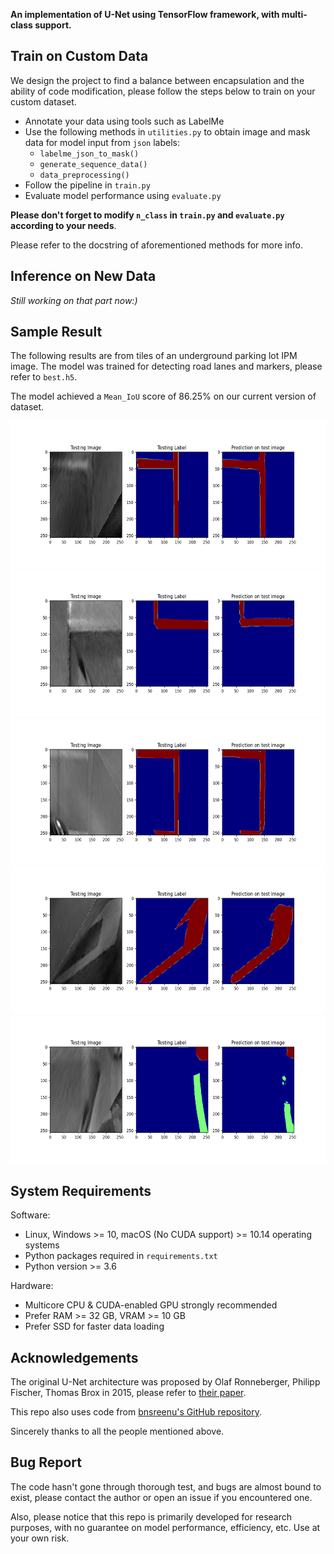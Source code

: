 **An implementation of U-Net using TensorFlow framework, with multi-class support.**

## Train on Custom Data
We design the project to find a balance between encapsulation and the ability of code modification, please follow the steps below to train on your custom dataset.
* Annotate your data using tools such as LabelMe
* Use the following methods in `utilities.py` to obtain image and mask data for model input from `json` labels:
  * `labelme_json_to_mask()`
  * `generate_sequence_data()`
  * `data_preprocessing()`
* Follow the pipeline in `train.py`
* Evaluate model performance using `evaluate.py`

**Please don't forget to modify `n_class` in `train.py` and `evaluate.py` according to your needs**.

Please refer to the docstring of aforementioned methods for more info.

## Inference on New Data
*Still working on that part now:)*

## Sample Result
The following results are from tiles of an underground parking lot IPM image. The model was trained for detecting road lanes and markers, please refer to `best.h5`.

The model achieved a `Mean_IoU` score of 86.25% on our current version of dataset.

<img alt="01" height="235" src="https://github.com/Lincoln-Zhou/U-Net-TensorFlow/raw/main/sample_result/01.png" width="600" class="center"/>
<img alt="02" height="235" src="https://github.com/Lincoln-Zhou/U-Net-TensorFlow/raw/main/sample_result/02.png" width="600" class="center"/>
<img alt="03" height="235" src="https://github.com/Lincoln-Zhou/U-Net-TensorFlow/raw/main/sample_result/03.png" width="600" class="center"/>
<img alt="04" height="235" src="https://github.com/Lincoln-Zhou/U-Net-TensorFlow/raw/main/sample_result/04.png" width="600" class="center"/>
<img alt="05" height="235" src="https://github.com/Lincoln-Zhou/U-Net-TensorFlow/raw/main/sample_result/05.png" width="600" class="center"/>


## System Requirements
Software:
* Linux, Windows >= 10, macOS (No CUDA support) >= 10.14 operating systems
* Python packages required in `requirements.txt`
* Python version >= 3.6

Hardware:
* Multicore CPU & CUDA-enabled GPU strongly recommended
* Prefer RAM >= 32 GB, VRAM >= 10 GB
* Prefer SSD for faster data loading

## Acknowledgements
The original U-Net architecture was proposed by Olaf Ronneberger, Philipp Fischer, Thomas Brox in 2015, please refer to [their paper](https://arxiv.org/abs/1505.04597).

This repo also uses code from [bnsreenu's GitHub repository](https://github.com/bnsreenu/python_for_microscopists).

Sincerely thanks to all the people mentioned above.

## Bug Report
The code hasn't gone through thorough test, and bugs are almost bound to exist, please contact the author or open an issue if you encountered one.

Also, please notice that this repo is primarily developed for research purposes, with no guarantee on model performance, efficiency, etc. Use at your own risk.
